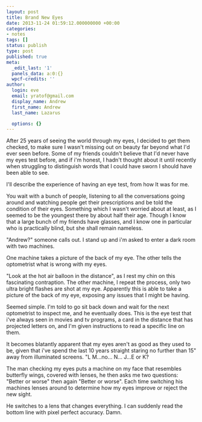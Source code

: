 ```yaml
---
layout: post
title: Brand New Eyes
date: 2013-11-24 01:59:12.000000000 +00:00
categories:
- notes
tags: []
status: publish
type: post
published: true
meta:
  _edit_last: '1'
  panels_data: a:0:{}
  wpcf-credits: ''
author:
  login: eve
  email: yratof@gmail.com
  display_name: Andrew
  first_name: Andrew
  last_name: Lazarus

  options: {}
---
```

<p>After 25 years of seeing the world through my eyes, I decided to get them checked, to make sure I wasn't missing out on beauty far beyond what I'd ever seen before. Some of my friends couldn't believe that I'd never have my eyes test before, and if i'm honest, I hadn't thought about it until recently when struggling to distinguish words that I could have sworn I should have been able to see.</p>
<p>I'll describe the experience of having an eye test, from how It was for me.</p>
<p>You wait with a bunch of people, listening to all the conversations going around and watching people get their prescriptions and be told the condition of their eyes. Something which I wasn't worried about at least, as I seemed to be the youngest there by about half their age. Though I know that a large bunch of my friends have glasses, and I know one in particular who is practically blind, but she shall remain nameless.</p>
<p>"Andrew?" someone calls out. I stand up and i'm asked to enter a dark room with two machines.</p>
<p>One machine takes a picture of the back of my eye. The other tells the optometrist what is wrong with my eyes.</p>
<p>"Look at the hot air balloon in the distance", as I rest my chin on this fascinating contraption. The other machine, I repeat the process, only two ultra bright flashes are shot at my eye. Apparently this is able to take a picture of the back of my eye, exposing any issues that I might be having.</p>
<p>Seemed simple. I'm told to go sit back down and wait for the next optometrist to inspect me, and he eventually does. This is the eye test that i've always seen in movies and tv programs, a card in the distance that has projected letters on, and I'm given instructions to read a specific line on them.</p>
<p>It becomes blatantly apparent that my eyes aren't as good as they used to be, given that i've spend the last 10 years straight staring no further than 15" away from illuminated screens. "L M...no... N... J...E or K?</p>
<p>The man checking my eyes puts a machine on my face that resembles butterfly wings, covered with lenses, he then asks me two questions: "Better or worse" then again "Better or worse". Each time switching his machines lenses around to determine how my eyes improve or reject the new sight.</p>
<p>He switches to a lens that changes everything. I can suddenly read the bottom line with pixel perfect accuracy. Damn.</p>

